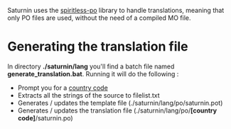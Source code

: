 Saturnin uses the [spiritless-po](https://github.com/oo13/spiritless_po) library to handle translations, meaning that only PO files are used, without the need of a compiled MO file.

# Generating the translation file #
In directory **./saturnin/lang** you'll find a batch file named **generate_translation.bat**. Running it will do the following :
- Prompt you for a [country code](https://www.gnu.org/software/gettext/manual/html_node/Country-Codes.html) 
- Extracts all the strings of the source to filelist.txt
- Generates / updates the template file (./saturnin/lang/po/saturnin.pot)
- Generates / updates the translation file (./saturnin/lang/po/**[country code]**/saturnin.po)
